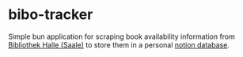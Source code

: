 # bibo-tracker
Simple bun application for scraping book availability information from [Bibliothek Halle (Saale)](https://katalog.halle.de/) to store them in a personal [notion database](https://www.notion.so/).
